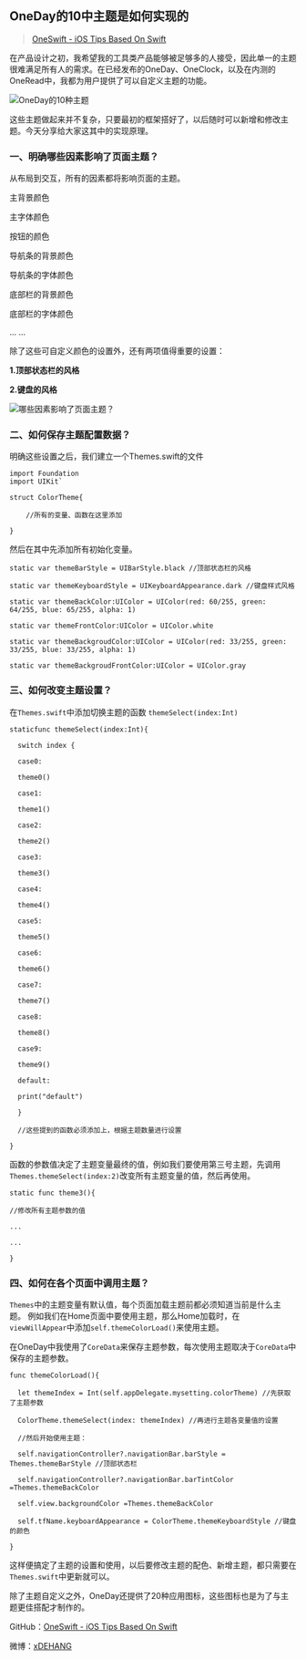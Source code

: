 ## OneDay的10中主题是如何实现的

> [OneSwift - iOS Tips Based On Swift](https://bjdehang.github.io/OneSwift)


在产品设计之初，我希望我的工具类产品能够被足够多的人接受，因此单一的主题很难满足所有人的需求。在已经发布的OneDay、OneClock，以及在内测的OneRead中，我都为用户提供了可以自定义主题的功能。


![OneDay的10种主题](https://bjdehang.github.io/OneSwift/img/03/OneDay的10种主题.png)



这些主题做起来并不复杂，只要最初的框架搭好了，以后随时可以新增和修改主题。今天分享给大家这其中的实现原理。



### 一、明确哪些因素影响了页面主题？

从布局到交互，所有的因素都将影响页面的主题。

主背景颜色

主字体颜色

按钮的颜色

导航条的背景颜色

导航条的字体颜色

底部栏的背景颜色

底部栏的字体颜色

... ...

除了这些可自定义颜色的设置外，还有两项值得重要的设置：

**1.顶部状态栏的风格**

**2.键盘的风格**


![哪些因素影响了页面主题？](https://bjdehang.github.io/OneSwift/img/03/主题颜色构成.png)



### 二、如何保存主题配置数据？

明确这些设置之后，我们建立一个Themes.swift的文件

```
import Foundation
import UIKit`

struct ColorTheme{

    //所有的变量、函数在这里添加

}
```

然后在其中先添加所有初始化变量。


```
static var themeBarStyle = UIBarStyle.black //顶部状态栏的风格

static var themeKeyboardStyle = UIKeyboardAppearance.dark //键盘样式风格

static var themeBackColor:UIColor = UIColor(red: 60/255, green: 64/255, blue: 65/255, alpha: 1)

static var themeFrontColor:UIColor = UIColor.white    

static var themeBackgroudColor:UIColor = UIColor(red: 33/255, green: 33/255, blue: 33/255, alpha: 1)

static var themeBackgroudFrontColor:UIColor = UIColor.gray
```


### 三、如何改变主题设置？

在`Themes.swift`中添加切换主题的函数 `themeSelect(index:Int)`
```
staticfunc themeSelect(index:Int){

  switch index {

  case0:

  theme0()

  case1:

  theme1()

  case2:

  theme2()

  case3:

  theme3()

  case4:

  theme4()

  case5:

  theme5()

  case6:

  theme6()

  case7:

  theme7()

  case8:

  theme8()

  case9:

  theme9()

  default:

  print("default")

  }

  //这些提到的函数必须添加上，根据主题数量进行设置

}
```


函数的参数值决定了主题变量最终的值，例如我们要使用第三号主题，先调用`Themes.themeSelect(index:2)`改变所有主题变量的值，然后再使用。

```
static func theme3(){

//修改所有主题参数的值

...

...

}
```


### 四、如何在各个页面中调用主题？

`Themes`中的主题变量有默认值，每个页面加载主题前都必须知道当前是什么主题。
例如我们在Home页面中要使用主题，那么Home加载时，在`viewWillAppear`中添加`self.themeColorLoad()`来使用主题。

在OneDay中我使用了`CoreData`来保存主题参数，每次使用主题取决于`CoreData`中保存的主题参数。


```
func themeColorLoad(){

  let themeIndex = Int(self.appDelegate.mysetting.colorTheme) //先获取了主题参数

  ColorTheme.themeSelect(index: themeIndex) //再进行主题各变量值的设置

  //然后开始使用主题：

  self.navigationController?.navigationBar.barStyle = Themes.themeBarStyle //顶部状态栏

  self.navigationController?.navigationBar.barTintColor =Themes.themeBackColor

  self.view.backgroundColor =Themes.themeBackColor

  self.tfName.keyboardAppearance = ColorTheme.themeKeyboardStyle //键盘的颜色

}
```


这样便搞定了主题的设置和使用，以后要修改主题的配色、新增主题，都只需要在`Themes.swift`中更新就可以。

除了主题自定义之外，OneDay还提供了20种应用图标，这些图标也是为了与主题更佳搭配才制作的。


GitHub：[OneSwift - iOS Tips Based On Swift](https://bjdehang.github.io/OneSwift)

微博：[xDEHANG](https://weibo.com/bujidehang)
